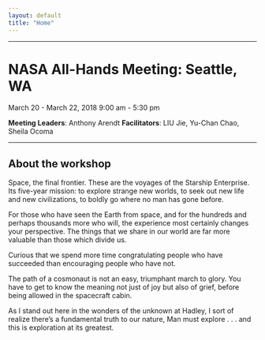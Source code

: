 ```yaml
---
layout: default
title: "Home"
---
```


---

# NASA All-Hands Meeting: Seattle, WA

March 20 - March 22, 2018
9:00 am - 5:30 pm

**Meeting Leaders**: Anthony Arendt
**Facilitators**: LIU Jie, Yu-Chan Chao, Sheila Ocoma

---

## About the workshop

Space, the final frontier. These are the voyages of the Starship Enterprise. Its five-year mission: to explore strange new worlds, to seek out new life and new civilizations, to boldly go where no man has gone before.

For those who have seen the Earth from space, and for the hundreds and perhaps thousands more who will, the experience most certainly changes your perspective. The things that we share in our world are far more valuable than those which divide us.

Curious that we spend more time congratulating people who have succeeded than encouraging people who have not.

The path of a cosmonaut is not an easy, triumphant march to glory. You have to get to know the meaning not just of joy but also of grief, before being allowed in the spacecraft cabin.

As I stand out here in the wonders of the unknown at Hadley, I sort of realize there’s a fundamental truth to our nature, Man must explore . . . and this is exploration at its greatest.

